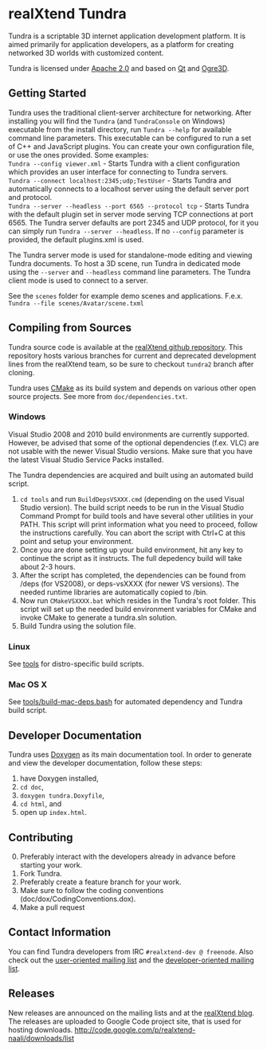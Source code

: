 realXtend Tundra
================

Tundra is a scriptable 3D internet application development platform. It is aimed primarily for application developers, as a platform for creating networked 3D worlds with customized content.

Tundra is licensed under [Apache 2.0] and based on [Qt] and [Ogre3D].

Getting Started
---------------

Tundra uses the traditional client-server architecture for networking. After installing you will find the `Tundra` (and `TundraConsole` on Windows) executable from the install directory, run `Tundra --help` for available command line parameters.
This executable can be configured to run a set of C++ and JavaScript plugins. You can create your own configuration file, or use the ones provided. Some examples:  
`Tundra --config viewer.xml` - Starts Tundra with a client configuration which provides an user interface for connecting to Tundra servers.  
`Tundra --connect localhost:2345;udp;TestUser` - Starts Tundra and automatically connects to a localhost server using the default server port and protocol.  
`Tundra --server --headless --port 6565 --protocol tcp` - Starts Tundra with the default plugin set in server mode serving TCP connections at port 6565. The Tundra server defaults are port 2345 and UDP protocol, for it you can simply run `Tundra --server --headless`. If no `--config` parameter is provided, the default plugins.xml is used.  

The Tundra server mode is used for standalone-mode editing and viewing Tundra documents. To host a 3D scene, run Tundra in dedicated mode using the `--server` and `--headless` command line parameters. The Tundra client mode is used to connect to a server.

See the `scenes` folder for example demo scenes and applications. F.e.x. `Tundra --file scenes/Avatar/scene.txml`

Compiling from Sources
----------------------

Tundra source code is available at the [realXtend github repository]. This repository hosts various branches for current and deprecated development lines from the realXtend team, so be sure to checkout `tundra2` branch after cloning.

Tundra uses [CMake] as its build system and depends on various other open source projects. See more from `doc/dependencies.txt`.

### Windows

Visual Studio 2008 and 2010 build environments are currently supported. However, be advised that some of the optional dependencies (f.ex. VLC) are not usable with the newer Visual Studio versions. Make sure that you have the latest Visual Studio Service Packs installed.

The Tundra dependencies are acquired and built using an automated build script.
1. `cd tools` and run `BuildDepsVSXXX.cmd` (depending on the used Visual Studio version). The build script needs to be run in the Visual Studio Command Prompt for build tools and have several other utilities in your PATH. This script will print information what you need to proceed, follow the instructions carefully. You can abort the script with Ctrl+C at this point and setup your environment.
2. Once you are done setting up your build environment, hit any key to continue the script as it instructs. The full depedency build will take about 2-3 hours.
3. After the script has completed, the dependencies can be found from /deps (for VS2008), or deps-vsXXXX (for newer VS versions). The needed runtime libraries are automatically copied to /bin.
4. Now run `CMakeVSXXXX.bat` which resides in the Tundra's root folder. This script will set up the needed build environment variables for CMake and invoke CMake to generate a tundra.sln solution.
5. Build Tundra using the solution file.

### Linux

See [tools] for distro-specific build scripts.

### Mac OS X

See [tools/build-mac-deps.bash] for automated dependency and Tundra build script.

Developer Documentation
-----------------------

Tundra uses [Doxygen] as its main documentation tool. In order to generate and view the developer documentation, follow these steps:
1. have Doxygen installed,  
2. `cd doc`,  
3. `doxygen tundra.Doxyfile`,  
4. `cd html`, and  
5. open up `index.html`.

Contributing
------------
0. Preferably interact with the developers already in advance before starting your work.
1. Fork Tundra.
2. Preferably create a feature branch for your work.
3. Make sure to follow the coding conventions (doc/dox/CodingConventions.dox).
4. Make a pull request

Contact Information
-------------------

You can find Tundra developers from IRC `#realxtend-dev @ freenode`. Also check out the [user-oriented mailing list](http://groups.google.com/group/realxtend) and the [developer-oriented mailing list](http://groups.google.com/group/realxtend-dev).

Releases
--------

New releases are announced on the mailing lists and at the [realXtend blog]. The releases are uploaded to Google Code project site, that is used for hosting downloads. http://code.google.com/p/realxtend-naali/downloads/list

[Qt]:          http://qt.nokia.com/                            "Qt homepage"
[Ogre3D]:      http://www.ogre3d.org/                          "Ogre3D homepage"
[Apache 2.0]:  http://www.apache.org/licenses/LICENSE-2.0.txt  "Apache 2.0 license"
[CMake]:       http://www.cmake.org/                           "CMake homepage"
[realXtend blog]: http://www.realxtend.org                     "realXtend blog"
[realXtend github repository]: https://github.com/realXtend/naali/tree/tundra2 "realXtend Tundra repository"
[tools/build-mac-deps.bash]: https://github.com/realXtend/naali/blob/tundra2/tools/build-mac-deps.bash "tools/build-mac-deps.bash"
[tools]: https://github.com/realXtend/naali/tree/tundra2/tools "tools"
[Doxygen]:  http://www.stack.nl/~dimitri/doxygen/ "doxygen homepage"

